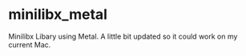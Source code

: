 # minilibx_metal
Minilibx Libary using Metal. A little bit updated so it could work on my current Mac.
